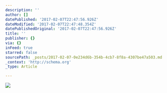 ```yaml
---
description: ''
author: []
datePublished: '2017-02-07T22:47:56.926Z'
dateModified: '2017-02-07T22:47:48.354Z'
datePublishedOriginal: '2017-02-07T22:47:56.926Z'
title: ''
publisher: {}
via: {}
inFeed: true
starred: false
sourcePath: _posts/2017-02-07-0e234d6b-354b-4cb7-8f8a-4307be47a503.md
_context: 'http://schema.org'
_type: Article

---
```

![](https://the-grid-user-content.s3-us-west-2.amazonaws.com/09947ed1-8908-46cc-a7d5-e2b8eb5fbbdd.jpg)